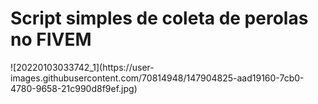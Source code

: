 <h1>Script simples de coleta de perolas no FIVEM</h1>
![20220103033742_1](https://user-images.githubusercontent.com/70814948/147904825-aad19160-7cb0-4780-9658-21c990d8f9ef.jpg)
